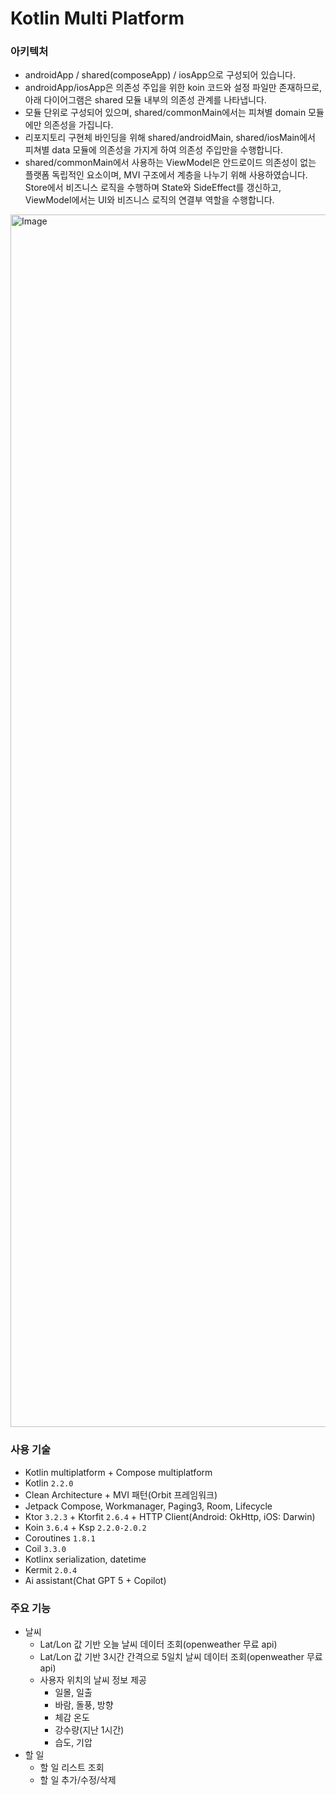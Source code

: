 
# Kotlin Multi Platform
### 아키텍처
- androidApp / shared(composeApp) / iosApp으로 구성되어 있습니다.
- androidApp/iosApp은 의존성 주입을 위한 koin 코드와 설정 파일만 존재하므로, 아래 다이어그램은 shared 모듈 내부의 의존성 관계를 나타냅니다.
- 모듈 단위로 구성되어 있으며, shared/commonMain에서는 피쳐별 domain 모듈에만 의존성을 가집니다.
- 리포지토리 구현체 바인딩을 위해 shared/androidMain, shared/iosMain에서 피쳐별 data 모듈에 의존성을 가지게 하여 의존성 주입만을 수행합니다.
- shared/commonMain에서 사용하는 ViewModel은 안드로이드 의존성이 없는 플랫폼 독립적인 요소이며, MVI 구조에서 계층을 나누기 위해 사용하였습니다.
  Store에서 비즈니스 로직을 수행하며 State와 SideEffect를 갱신하고, ViewModel에서는 UI와 비즈니스 로직의 연결부 역할을 수행합니다.
<img width="2265" height="1940" alt="Image" src="https://github.com/user-attachments/assets/8991f1fb-9a89-4650-ba25-8b5aae62f429" />

### 사용 기술
- Kotlin multiplatform + Compose multiplatform
- Kotlin `2.2.0`
- Clean Architecture + MVI 패턴(Orbit 프레임워크)
- Jetpack Compose, Workmanager, Paging3, Room, Lifecycle
- Ktor `3.2.3` + Ktorfit `2.6.4` + HTTP Client(Android: OkHttp, iOS: Darwin)
- Koin `3.6.4` + Ksp `2.2.0-2.0.2`
- Coroutines `1.8.1`
- Coil `3.3.0`
- Kotlinx serialization, datetime
- Kermit `2.0.4`
- Ai assistant(Chat GPT 5 + Copilot)

### 주요 기능
- 날씨
  - Lat/Lon 값 기반 오늘 날씨 데이터 조회(openweather 무료 api)
  - Lat/Lon 값 기반 3시간 간격으로 5일치 날씨 데이터 조회(openweather 무료 api)
  - 사용자 위치의 날씨 정보 제공
    - 일몰, 일출
    - 바람, 돌풍, 방향
    - 체감 온도
    - 강수량(지난 1시간)
    - 습도, 기압
- 할 일
  - 할 일 리스트 조회
  - 할 일 추가/수정/삭제
